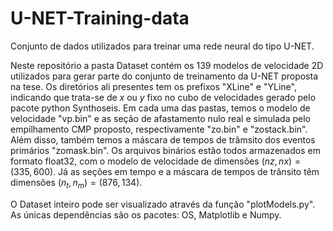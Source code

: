 # U-NET-Training-data
Conjunto de dados utilizados para treinar uma rede neural do tipo U-NET.

Neste repositório a pasta Dataset contém os 139 modelos de velocidade 2D utilizados
para gerar parte do  conjunto de treinamento da U-NET proposta na tese. Os diretórios
ali presentes tem os prefixos "XLine" e "YLine", indicando que trata-se de $x$ ou $y$ fixo
no cubo de velocidades gerado pelo pacote python Synthoseis. Em cada uma das pastas, 
temos o modelo de velocidade "vp.bin" e  as seção de afastamento nulo real e simulada pelo empilhamento CMP proposto, respectivamente "zo.bin" e "zostack.bin". 
Além disso, também temos a máscara de tempos de trâmsito dos eventos primários "zomask.bin". Os arquivos binários estão todos armazenados em formato float32, com o modelo de velocidade de dimensões $(nz,nx)=(335,600)$. Já as seções em tempo e a máscara de tempos de trânsito têm dimensões $(n_t,n_m)=(876,134)$.

O Dataset inteiro pode ser visualizado através da função "plotModels.py". As únicas dependências são os pacotes: OS, Matplotlib e Numpy. 








